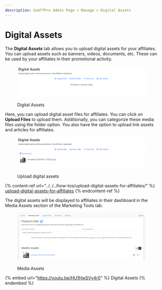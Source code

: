 ```yaml
---
description: GoAffPro Admin Page > Manage > Digital Assets
---
```


# Digital Assets

The **Digital Assets** tab allows you to upload digital assets for your affiliates. You can upload assets such as banners, videos, documents, etc. These can be used by your affiliates in their promotional activity.&#x20;

<figure><img src="../../../.gitbook/assets/image (61).png" alt=""><figcaption><p>Digital Assets</p></figcaption></figure>

Here, you can upload digital asset files for affiliates. You can click on **Upload Files** to upload them. Additionally, you can categorize these media files using the folder option. You also have the option to upload link assets and articles for affiliates.&#x20;

<figure><img src="../../../.gitbook/assets/image (62).png" alt=""><figcaption><p>Upload digital assets</p></figcaption></figure>

{% content-ref url="../../../how-tos/upload-digital-assets-for-affiliates/" %}
[upload-digital-assets-for-affiliates](../../../how-tos/upload-digital-assets-for-affiliates/)
{% endcontent-ref %}

The digital assets will be displayed to affiliates in their dashboard in the Media Assets section of the Marketing Tools tab.&#x20;

<figure><img src="../../../.gitbook/assets/image (63).png" alt=""><figcaption><p>Media Assets</p></figcaption></figure>

{% embed url="https://youtu.be/HU1HwSVy4r0" %}
Digital Assets
{% endembed %}
